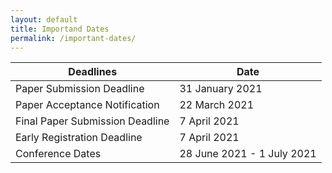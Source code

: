 ```yaml
---
layout: default 
title: Importand Dates
permalink: /important-dates/
---
```


Deadlines | Date
--------- | ----
Paper Submission Deadline | 31 January 2021
Paper Acceptance Notification | 22 March 2021
Final Paper Submission Deadline | 7 April 2021
Early Registration Deadline | 7 April 2021
Conference Dates | 28 June 2021 - 1 July 2021
